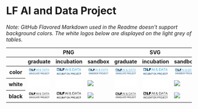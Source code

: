 # LF AI and Data Project

*Note: GitHub Flavored Markdown used in the Readme doesn't support background colors. The white logos below are displayed on the light grey of tables.*

<table class="logos-table">
	<thead>
		<tr>
			<th></th>
			<th colspan="3">PNG</th>
			<th colspan="3">SVG</th>
		</tr>
		<tr>
			<th></th>
			<th>graduate</th>
			<th>incubation</th>
			<th>sandbox</th>
			<th>graduate</th>
			<th>incubation</th>
			<th>sandbox</th>
		</tr>
	</thead>
    <tbody>
		<tr>
			<th>color</th>
			<td><a href="graduate/color/lfaidata-project-badge-graduate-color.png" download><img src="graduate/color/lfaidata-project-badge-graduate-color.png" width="200"></a></td>
			<td><a href="incubation/color/lfaidata-project-badge-incubation-color.png" download><img src="incubation/color/lfaidata-project-badge-incubation-color.png" width="200"></a></td>
			<td><a href="sandbox/color/lfaidata-project-badge-sandbox-color.png" download><img src="sandbox/color/lfaidata-project-badge-sandbox-color.png" width="200"></a></td>
			<td><a href="graduate/color/lfaidata-project-badge-graduate-color.svg" download><img src="graduate/color/lfaidata-project-badge-graduate-color.svg" width="200"></a></td>
			<td><a href="incubation/color/lfaidata-project-badge-incubation-color.svg" download><img src="incubation/color/lfaidata-project-badge-incubation-color.png" width="200"></a></td>
			<td><a href="sandbox/color/lfaidata-project-badge-sandbox-color.svg" download><img src="sandbox/color/lfaidata-project-badge-sandbox-color.svg" width="200"></a></td>
		</tr>
		<tr>
			<th>white</th>
			<td><a href="graduate/white/lfaidata-project-badge-graduate-white.png" download><img src="graduate/white/lfaidata-project-badge-graduate-white.png" width="200"></a></td>
			<td><a href="incubation/white/lfaidata-project-badge-incubation-white.png" download><img src="incubation/white/lfaidata-project-badge-incubation-white.png" width="200"></a></td>
			<td><a href="sandbox/white/lfaidata-project-badge-sandbox-white.png" download><img src="sandbox/color/lfaidata-project-badge-sandbox-white.png" width="200"></a></td>
			<td><a href="graduate/white/lfaidata-project-badge-graduate-white.svg" download><img src="graduate/white/lfaidata-project-badge-graduate-white.svg" width="200"></a></td>
			<td><a href="incubation/white/lfaidata-project-badge-incubation-white.svg" download><img src="incubation/white/lfaidata-project-badge-incubation-white.svg" width="200"></a></td>
			<td><a href="sandbox/white/lfaidata-project-badge-sandbox-white.svg" download><img src="sandbox/color/lfaidata-project-badge-sandbox-white.svg" width="200"></a></td>
		</tr>
		<tr>
			<th>black</th>
			<td><a href="graduate/black/lfaidata-project-badge-graduate-black.png" download><img src="graduate/black/lfaidata-project-badge-graduate-black.png" width="200"></a></td>
			<td><a href="incubation/black/lfaidata-project-badge-incubation-black.png" download><img src="incubation/black/lfaidata-project-badge-incubation-black.png" width="200"></a></td>
			<td><a href="sandbox/black/lfaidata-project-badge-sandbox-black.png" download><img src="sandbox/color/lfaidata-project-badge-sandbox-black.png" width="200"></a></td>
			<td><a href="graduate/black/lfaidata-project-badge-graduate-black.svg" download><img src="graduate/black/lfaidata-project-badge-graduate-black.svg" width="200"></a></td>
			<td><a href="incubation/black/lfaidata-project-badge-incubation-black.svg" download><img src="incubation/black/lfaidata-project-badge-incubation-black.svg" width="200"></a></td>
			<td><a href="sandbox/black/lfaidata-project-badge-sandbox-black.svg" download><img src="sandbox/color/lfaidata-project-badge-sandbox-black.svg" width="200"></a></td>
		</tr>
	</tbody>
</table>
